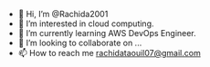 - 👋 Hi, I’m @Rachida2001
- 👀 I’m interested in cloud computing.
- 🌱 I’m currently learning AWS DevOps Engineer.
- 💞️ I’m looking to collaborate on ...
- 📫 How to reach me rachidataouil07@gmail.com

<!---
Rachida2001/Rachida2001 is a ✨ special ✨ repository because its `README.md` (this file) appears on your GitHub profile.
You can click the Preview link to take a look at your changes.
--->
